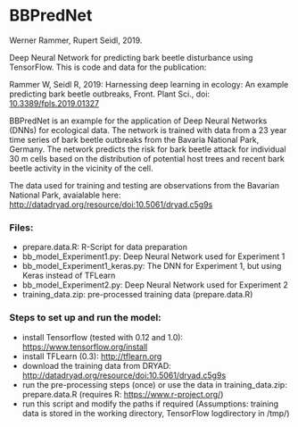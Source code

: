 BBPredNet
=========
Werner Rammer, Rupert Seidl, 2019.


Deep Neural Network for predicting bark beetle disturbance using TensorFlow. This is code and data for the publication:

Rammer W, Seidl R, 2019: Harnessing deep learning in ecology: An example predicting bark beetle outbreaks, Front. Plant Sci., doi: [10.3389/fpls.2019.01327](https://www.frontiersin.org/articles/10.3389/fpls.2019.01327)

BBPredNet is an example for the application of Deep Neural Networks (DNNs) for ecological data. The network is trained with data from a 23 year time series of bark beetle outbreaks from the Bavaria National Park, Germany. The network predicts the risk for bark beetle attack for individual 30 m cells based on the distribution of potential host trees and recent bark beetle activity in the vicinity of the cell.


The data used for training and testing are observations from the Bavarian National Park, avaialable here: http://datadryad.org/resource/doi:10.5061/dryad.c5g9s

### Files:

* prepare.data.R: R-Script for data preparation
* bb_model_Experiment1.py: Deep Neural Network used for Experiment 1
* bb_model_Experiment1_keras.py: The DNN for Experiment 1, but using Keras instead of TFLearn
* bb_model_Experiment2.py: Deep Neural Network used for Experiment 2
* training_data.zip: pre-processed training data (prepare.data.R)


### Steps to set up and run the model:

* install Tensorflow (tested with 0.12 and 1.0): https://www.tensorflow.org/install
* install TFLearn (0.3): http://tflearn.org
* download the training data from DRYAD: http://datadryad.org/resource/doi:10.5061/dryad.c5g9s
* run the pre-processing steps (once) or use the data in training_data.zip: prepare.data.R (requires R: https://www.r-project.org/)
* run this script and modify the paths if required (Assumptions: training data is stored in the working directory, TensorFlow logdirectory in /tmp/)
